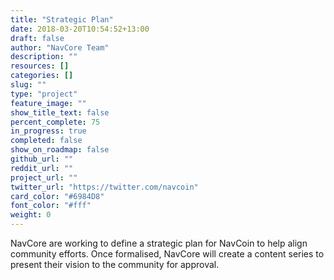 ```yaml
---
title: "Strategic Plan"
date: 2018-03-20T10:54:52+13:00
draft: false
author: "NavCore Team"
description: ""
resources: []
categories: []
slug: ""
type: "project"
feature_image: ""
show_title_text: false
percent_complete: 75
in_progress: true
completed: false
show_on_roadmap: false
github_url: ""
reddit_url: ""
project_url: ""
twitter_url: "https://twitter.com/navcoin"
card_color: "#6984D8"
font_color: "#fff"
weight: 0
---
```


NavCore are working to define a strategic plan for NavCoin to help align community efforts. Once formalised, NavCore will create a content series to present their vision to the community for approval.
<!--more-->

